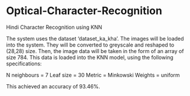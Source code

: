 # Optical-Character-Recognition
Hindi Character Recognition using KNN

The system uses the dataset ‘dataset_ka_kha’. The images will be loaded into the system. They will be converted to greyscale and reshaped to (28,28) size.
Then, the image data will be taken in the form of an array of size 784. This data is loaded into the KNN model, using the following specifications:

N neighbours = 7
Leaf size = 30
Metric = Minkowski
Weights = uniform

This achieved an accuracy of 93.46%.
